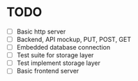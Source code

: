 # TODO

- [ ] Basic http server
- [ ] Backend, API mockup, PUT, POST, GET
- [ ] Embedded database connection
- [ ] Test suite for storage layer
- [ ] Test implement storage layer
- [ ] Basic frontend server
